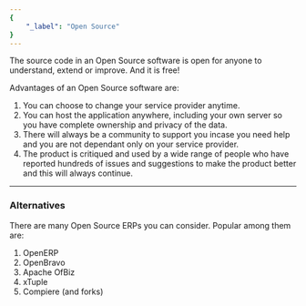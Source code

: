 ```yaml
---
{
	"_label": "Open Source"
}
---
```

The source code in an Open Source software is open for anyone to understand, extend or improve. And it is free!

Advantages of an Open Source software are:

1. You can choose to change your service provider anytime.
1. You can host the application anywhere, including your own server so you have complete ownership and privacy of the data.
1. There will always be a community to support you incase you need help and you are not dependant  only on your service provider.
1. The product is critiqued and used by a wide range of people who have reported hundreds of issues and suggestions to make the product better and this will always continue.

---

### Alternatives

There are many Open Source ERPs you can consider. Popular among them are:

1. OpenERP
1. OpenBravo
1. Apache OfBiz
1. xTuple
1. Compiere (and forks)

